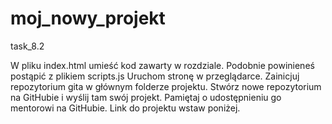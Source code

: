# moj_nowy_projekt

task_8.2

W pliku index.html umieść kod zawarty w rozdziale.
Podobnie powinieneś postąpić z plikiem scripts.js
Uruchom stronę w przeglądarce.
Zainicjuj repozytorium gita w głównym folderze projektu.
Stwórz nowe repozytorium na GitHubie i wyślij tam swój projekt. Pamiętaj o udostępnieniu go mentorowi na GitHubie. Link do projektu wstaw poniżej.

